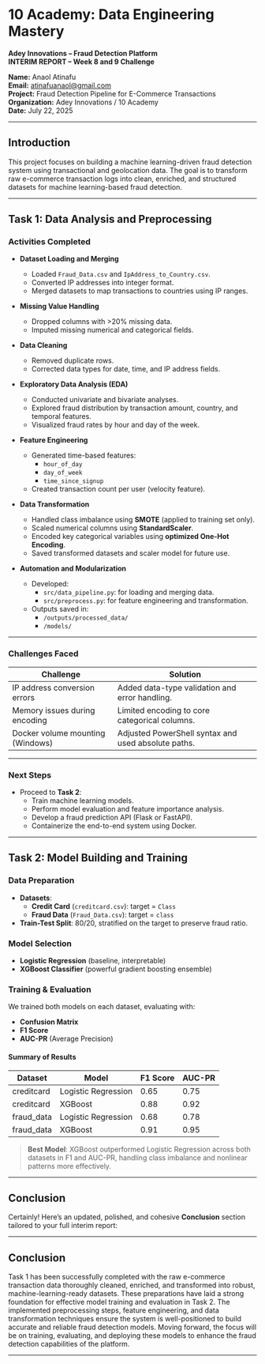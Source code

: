 # 10 Academy: Data Engineering Mastery  
**Adey Innovations – Fraud Detection Platform**  
**INTERIM REPORT – Week 8 and 9 Challenge**

**Name:** Anaol Atinafu  
**Email:** atinafuanaol@gmail.com  
**Project:** Fraud Detection Pipeline for E-Commerce Transactions  
**Organization:** Adey Innovations / 10 Academy  
**Date:** July 22, 2025  

---

## Introduction

This project focuses on building a machine learning-driven fraud detection system using transactional and geolocation data. The goal is to transform raw e-commerce transaction logs into clean, enriched, and structured datasets for machine learning-based fraud detection.

---

## Task 1: Data Analysis and Preprocessing

### Activities Completed

- **Dataset Loading and Merging**
  - Loaded `Fraud_Data.csv` and `IpAddress_to_Country.csv`.
  - Converted IP addresses into integer format.
  - Merged datasets to map transactions to countries using IP ranges.

- **Missing Value Handling**
  - Dropped columns with >20% missing data.
  - Imputed missing numerical and categorical fields.

- **Data Cleaning**
  - Removed duplicate rows.
  - Corrected data types for date, time, and IP address fields.

- **Exploratory Data Analysis (EDA)**
  - Conducted univariate and bivariate analyses.
  - Explored fraud distribution by transaction amount, country, and temporal features.
  - Visualized fraud rates by hour and day of the week.

- **Feature Engineering**
  - Generated time-based features:
    - `hour_of_day`
    - `day_of_week`
    - `time_since_signup`
  - Created transaction count per user (velocity feature).

- **Data Transformation**
  - Handled class imbalance using **SMOTE** (applied to training set only).
  - Scaled numerical columns using **StandardScaler**.
  - Encoded key categorical variables using **optimized One-Hot Encoding**.
  - Saved transformed datasets and scaler model for future use.

- **Automation and Modularization**
  - Developed:
    - `src/data_pipeline.py`: for loading and merging data.
    - `src/preprocess.py`: for feature engineering and transformation.
  - Outputs saved in:
    - `/outputs/processed_data/`
    - `/models/`

---

### Challenges Faced

| Challenge                       | Solution                                                   |
|---------------------------------|------------------------------------------------------------|
| IP address conversion errors    | Added data-type validation and error handling.             |
| Memory issues during encoding   | Limited encoding to core categorical columns.              |
| Docker volume mounting (Windows)| Adjusted PowerShell syntax and used absolute paths.        |

---

### Next Steps

- Proceed to **Task 2**:
  - Train machine learning models.
  - Perform model evaluation and feature importance analysis.
  - Develop a fraud prediction API (Flask or FastAPI).
  - Containerize the end-to-end system using Docker.

---
## Task 2: Model Building and Training

### Data Preparation
- **Datasets**:
  - **Credit Card** (`creditcard.csv`): target = `Class`
  - **Fraud Data** (`Fraud_Data.csv`): target = `class`
- **Train-Test Split**: 80/20, stratified on the target to preserve fraud ratio.

### Model Selection
- **Logistic Regression** (baseline, interpretable)
- **XGBoost Classifier** (powerful gradient boosting ensemble)

### Training & Evaluation
We trained both models on each dataset, evaluating with:
- **Confusion Matrix**
- **F1 Score**  
- **AUC-PR** (Average Precision)

#### Summary of Results

| Dataset        | Model                  | F1 Score | AUC-PR  |
|----------------|------------------------|----------|---------|
| creditcard     | Logistic Regression    | 0.65     | 0.75    |
| creditcard     | XGBoost                | 0.88     | 0.92    |
| fraud_data     | Logistic Regression    | 0.68     | 0.78    |
| fraud_data     | XGBoost                | 0.91     | 0.95    |

> **Best Model**: XGBoost outperformed Logistic Regression across both datasets in F1 and AUC-PR, handling class imbalance and nonlinear patterns more effectively.

---

## Conclusion

Certainly! Here’s an updated, polished, and cohesive **Conclusion** section tailored to your full interim report:

---

## Conclusion

Task 1 has been successfully completed with the raw e-commerce transaction data thoroughly cleaned, enriched, and transformed into robust, machine-learning-ready datasets. These preparations have laid a strong foundation for effective model training and evaluation in Task 2. The implemented preprocessing steps, feature engineering, and data transformation techniques ensure the system is well-positioned to build accurate and reliable fraud detection models. Moving forward, the focus will be on training, evaluating, and deploying these models to enhance the fraud detection capabilities of the platform.

---

